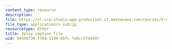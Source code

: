 ```yaml
---
content_type: resource
description: ''
file: https://ol-ocw-studio-app-production.s3.amazonaws.com/courses/5-07sc-biological-chemistry-i-fall-2013/945d8f30f70d31990bfcfe0cc57d4507_vL_E7Ik_vBs.srt
file_type: application/x-subrip
resourcetype: Other
title: 3play caption file
uid: 945d8f30-f70d-3199-0bfc-fe0cc57d4507
---
```

